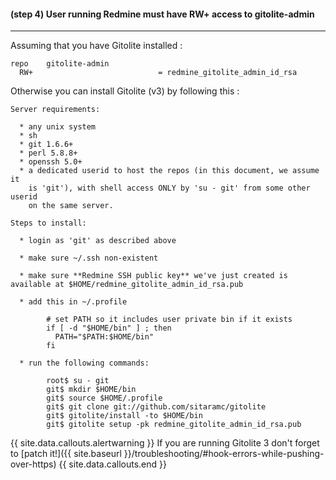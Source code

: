 #### **(step 4)** User running Redmine must have **RW+** access to gitolite-admin
***

Assuming that you have Gitolite installed :

    repo    gitolite-admin
      RW+                            = redmine_gitolite_admin_id_rsa


Otherwise you can install Gitolite (v3) by following this :

    Server requirements:

      * any unix system
      * sh
      * git 1.6.6+
      * perl 5.8.8+
      * openssh 5.0+
      * a dedicated userid to host the repos (in this document, we assume it
        is 'git'), with shell access ONLY by 'su - git' from some other userid
        on the same server.

    Steps to install:

      * login as 'git' as described above

      * make sure ~/.ssh non-existent

      * make sure **Redmine SSH public key** we've just created is available at $HOME/redmine_gitolite_admin_id_rsa.pub

      * add this in ~/.profile

            # set PATH so it includes user private bin if it exists
            if [ -d "$HOME/bin" ] ; then
              PATH="$PATH:$HOME/bin"
            fi

      * run the following commands:

            root$ su - git
            git$ mkdir $HOME/bin
            git$ source $HOME/.profile
            git$ git clone git://github.com/sitaramc/gitolite
            git$ gitolite/install -to $HOME/bin
            git$ gitolite setup -pk redmine_gitolite_admin_id_rsa.pub

{{ site.data.callouts.alertwarning }}
  If you are running Gitolite 3 don't forget to [patch it!]({{ site.baseurl }}/troubleshooting/#hook-errors-while-pushing-over-https)
{{ site.data.callouts.end }}
